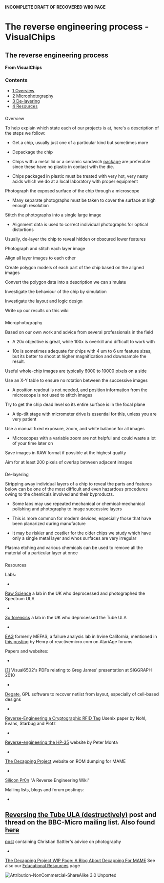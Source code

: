 **INCOMPLETE DRAFT OF RECOVERED WIKI PAGE**

# The reverse engineering process - VisualChips


	

	
	


## The reverse engineering process


	

		


#### From VisualChips


		

		

		


### Contents


- [1 Overview](#overview)
- [2 Microphotography](#microphotography)
- [3 De-layering](#de-layering)
- [4 Resources](#resources)

###  
 Overview 


To help explain which state each of our projects is at, here's a description of the steps we follow:


-  Get a chip, usually just one of a particular kind but sometimes more

-  Depackage the chip

-  Chips with a metal lid or a ceramic sandwich 
[package](http://en.wikipedia.org/wiki/Dual_in-line_package) are preferable since these have no plastic in contact with the die.

-  Chips packaged in plastic must be treated with very hot, very nasty acids which we do at a local laboratory with proper equipment

  Photograph the exposed surface of the chip through a microscope

-  Many separate photographs must be taken to cover the surface at high enough resolution

  Stitch the photographs into a single large image

-  Alignment data is used to correct individual photographs for optical distortions

  Usually, de-layer the chip to reveal hidden or obscured lower features

  Photograph and stitch each layer image

  Align all layer images to each other

  Create polygon models of each part of the chip based on the aligned images

  Convert the polygon data into a description we can simulate

  Investigate the behaviour of the chip by simulation

  Investigate the layout and logic design

  Write up our results on this wiki


###  
 Microphotography 


Based on our own work and advice from several professionals in the field


-  A 20x objective is great, while 100x is overkill and difficult to work with

-  10x is sometimes adequate for chips with 4 um to 6 um feature sizes, but its better to shoot at higher magnification and downsample the result.

  Useful whole-chip images are typically 6000 to 10000 pixels on a side

  Use an X-Y table to ensure no rotation between the successive images

-  A position readout is not needed, and position information from the microscope is not used to stitch images

  Try to get the chip dead level so its entire surface is in the focal plane

-  A tip-tilt stage with micrometer drive is essential for this, unless you are very patient

  Use a manual fixed exposure, zoom, and white balance for all images

-  Microscopes with a variable zoom are not helpful and could waste a lot of your time later on

  Save images in RAW format if possible at the highest quality

  Aim for at least 200 pixels of overlap between adjacent images


###  
 De-layering 


Stripping away individual layers of a chip to reveal the parts and features below can be one of the most difficult and even hazardous procedures owing to the chemicals involved and their byproducts.


-  Some labs may use repeated mechanical or chemical-mechanical polishing and photography to image successive layers

-  This is more common for modern devices, especially those that have been planarized during manufacture

-  It may be riskier and costlier for the older chips we study which have only a single metal layer and whos surfaces are very irregular

  Plasma etching and various chemicals can be used to remove all the material of a particular layer at once


###  
 Resources 


Labs:


-  
[Raw Science](https://www.rawscience.co.uk/reverse-enginering/decapsulation.aspx) a lab in the UK who deprocessed and photographed the Spectrum ULA

-  
[3g forensics](http://www.3gforensics.co.uk/content.php/203) a lab in the UK who deprocessed the Tube ULA

-  
[EAG](https://www.eag.com/services/engineering/failure-analysis/) formerly MEFAS, a failure analysis lab in Irvine California, mentioned in 
[this posting](http://www.atariage.com/forums/topic/136706-internal-antic-and-gtia-schematics/page__view__findpost__p__1651531?s=de4cd5a79909d3bcb06b0384e3039745) by Henry of reactivemicro.com on AtariAge forums

Papers and websites:


-  
[[1]](http://visual6502.org/downloads.html) Visual6502's PDFs relating to Greg James' presentation at SIGGRAPH 2010

-  
[Degate](http://www.degate.org/), GPL software to recover netlist from layout, especially of cell-based designs

-  
[Reverse-Engineering a Cryptographic RFID Tag](http://www.usenix.org/events/sec08/tech/nohl.html) Usenix paper by Nohl, Evans, Starbug and Plötz

-  
[Reverse-engineering the HP-35](http://www.pmonta.com/calculators/hp-35/) website by Peter Monta

-  
[The Decapping Project](http://guru.mameworld.info/decap/index.html) website on ROM dumping for MAME

-  
[Silicon Pr0n](http://siliconpr0n.wikispaces.com/) "A Reverse Engineering Wiki"

Mailing lists, blogs and forum postings:


-  
[Reversing the Tube ULA (destructively)](http://lists.cloud9.co.uk/pipermail/bbc-micro/2010-October/009437.html) post and thread on the BBC-Micro mailing list. Also found 
[here](http://mdfs.net/Archive/BBCMicro/2010/10/29/182154.htm)
-  
[post](http://lists.cloud9.co.uk/pipermail/bbc-micro/2010-October/009443.html) containing Christian Sattler's advice on photography

-  
[The Decapping Project WIP Page: A Blog About Decapping For MAME](http://decap.mameworld.info/)
See also our 
[Educational Resources](index.php?title=Educational_Resources) page



![Attribution-NonCommercial-ShareAlike 3.0 Unported](http://i.creativecommons.org/l/by-nc-sa/3.0/88x31.png)

